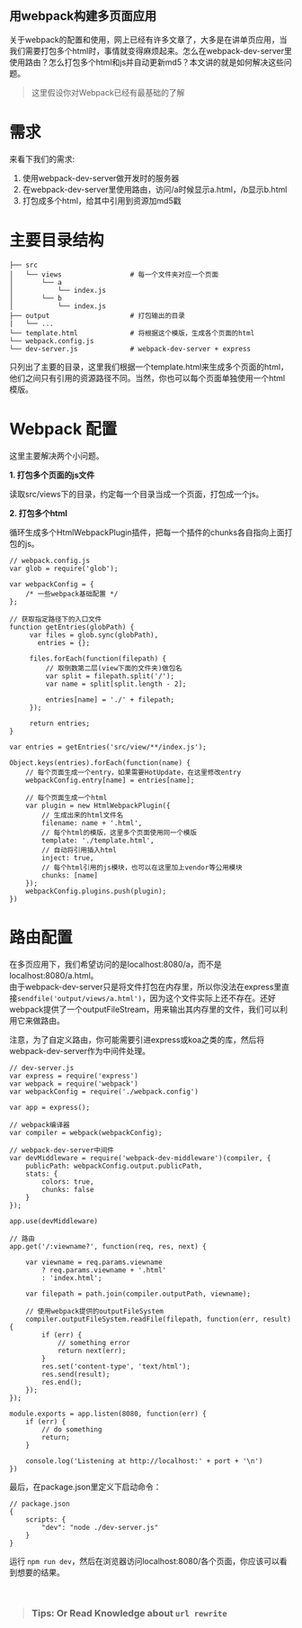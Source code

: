 ## 用webpack构建多页面应用

关于webpack的配置和使用，网上已经有许多文章了，大多是在讲单页应用，当我们需要打包多个html时，事情就变得麻烦起来。怎么在webpack-dev-server里使用路由？怎么打包多个html和js并自动更新md5？本文讲的就是如何解决这些问题。

>  这里假设你对Webpack已经有最基础的了解

# 需求
来看下我们的需求:

1. 使用webpack-dev-server做开发时的服务器
2. 在webpack-dev-server里使用路由，访问/a时候显示a.html，/b显示b.html
3. 打包成多个html，给其中引用到资源加md5戳


# 主要目录结构
```
├── src                       
│   └── views                 # 每一个文件夹对应一个页面
│       └── a                 
│           └── index.js
│       └── b                 
│           └── index.js
├── output                    # 打包输出的目录
|   └── ...
└── template.html             # 将根据这个模版，生成各个页面的html
└── webpack.config.js
└── dev-server.js             # webpack-dev-server + express
```
 
只列出了主要的目录，这里我们根据一个template.html来生成多个页面的html，他们之间只有引用的资源路径不同。当然，你也可以每个页面单独使用一个html模版。

# Webpack 配置
这里主要解决两个小问题。

**1. 打包多个页面的js文件**

读取src/views下的目录，约定每一个目录当成一个页面，打包成一个js。

**2. 打包多个html**

循环生成多个HtmlWebpackPlugin插件，把每一个插件的chunks各自指向上面打包的js。


```
// webpack.config.js
var glob = require('glob');

var webpackConfig = {
    /* 一些webpack基础配置 */   
};

// 获取指定路径下的入口文件
function getEntries(globPath) {
     var files = glob.sync(globPath),
       entries = {};

     files.forEach(function(filepath) {
         // 取倒数第二层(view下面的文件夹)做包名
         var split = filepath.split('/');
         var name = split[split.length - 2];

         entries[name] = './' + filepath;
     });

     return entries;
}

var entries = getEntries('src/view/**/index.js');

Object.keys(entries).forEach(function(name) {
    // 每个页面生成一个entry，如果需要HotUpdate，在这里修改entry
    webpackConfig.entry[name] = entries[name];

    // 每个页面生成一个html
    var plugin = new HtmlWebpackPlugin({
        // 生成出来的html文件名
        filename: name + '.html',
        // 每个html的模版，这里多个页面使用同一个模版
        template: './template.html',
        // 自动将引用插入html
        inject: true,
        // 每个html引用的js模块，也可以在这里加上vendor等公用模块
        chunks: [name]
    });
    webpackConfig.plugins.push(plugin);
})
```

# 路由配置
在多页应用下，我们希望访问的是localhost:8080/a，而不是localhost:8080/a.html。  
由于webpack-dev-server只是将文件打包在内存里，所以你没法在express里直接`sendfile('output/views/a.html')`，因为这个文件实际上还不存在。还好webpack提供了一个outputFileStream，用来输出其内存里的文件，我们可以利用它来做路由。

注意，为了自定义路由，你可能需要引进express或koa之类的库，然后将webpack-dev-server作为中间件处理。


```
// dev-server.js
var express = require('express')
var webpack = require('webpack')
var webpackConfig = require('./webpack.config')

var app = express();

// webpack编译器
var compiler = webpack(webpackConfig);

// webpack-dev-server中间件
var devMiddleware = require('webpack-dev-middleware')(compiler, {
    publicPath: webpackConfig.output.publicPath,
    stats: {
        colors: true,
        chunks: false
    }
});

app.use(devMiddleware)

// 路由
app.get('/:viewname?', function(req, res, next) {

    var viewname = req.params.viewname 
        ? req.params.viewname + '.html' 
        : 'index.html';

    var filepath = path.join(compiler.outputPath, viewname);

    // 使用webpack提供的outputFileSystem
    compiler.outputFileSystem.readFile(filepath, function(err, result) {
        if (err) {
            // something error
            return next(err);
        }
        res.set('content-type', 'text/html');
        res.send(result);
        res.end();
    });
});

module.exports = app.listen(8080, function(err) {
    if (err) {
        // do something
        return;
    }

    console.log('Listening at http://localhost:' + port + '\n')
})
```
最后，在package.json里定义下启动命令：
```
// package.json
{
    scripts: {
        "dev": "node ./dev-server.js"   
    }
}
```

运行 `npm run dev`，然后在浏览器访问localhost:8080/各个页面，你应该可以看到想要的结果。

&emsp;
&emsp;

>### Tips: Or Read Knowledge about `url rewrite`